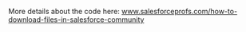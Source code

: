 More details about the code here:
www.salesforceprofs.com/how-to-download-files-in-salesforce-community
